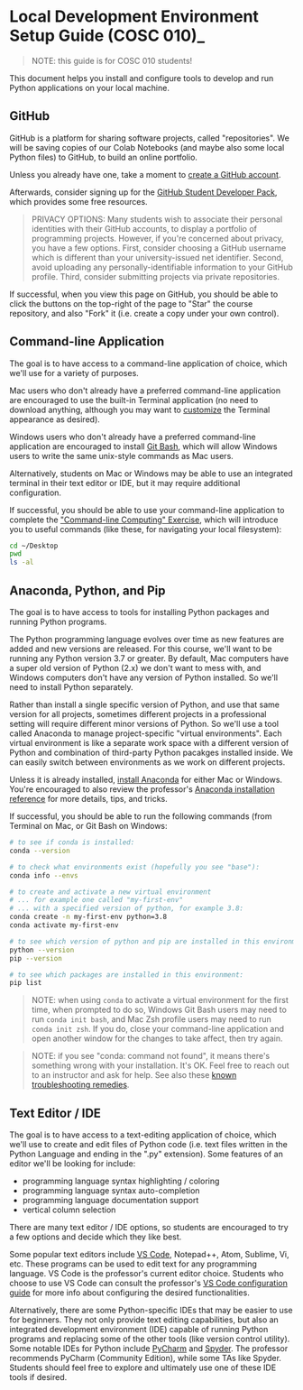 # Local Development Environment Setup Guide (COSC 010)_

> NOTE: this guide is for COSC 010 students!

This document helps you install and configure tools to develop and run Python applications on your local machine.

## GitHub

GitHub is a platform for sharing software projects, called "repositories". We will be saving copies of our Colab Notebooks (and maybe also some local Python files) to GitHub, to build an online portfolio.

Unless you already have one, take a moment to [create a GitHub account](https://github.com/). 

Afterwards, consider signing up for the [GitHub Student Developer Pack](https://education.github.com/pack), which provides some free resources.

> PRIVACY OPTIONS: Many students wish to associate their personal identities with their GitHub accounts, to display a portfolio of programming projects. However, if you're concerned about privacy, you have a few options. First, consider choosing a GitHub username which is different than your university-issued net identifier. Second, avoid uploading any personally-identifiable information to your GitHub profile. Third, consider submitting projects via private repositories.

If successful, when you view this page on GitHub, you should be able to click the buttons on the top-right of the page to "Star" the course repository, and also "Fork" it (i.e. create a copy under your own control).

## Command-line Application

The goal is to have access to a command-line application of choice, which we'll use for a variety of purposes. 

Mac users who don't already have a preferred command-line application are encouraged to use the built-in Terminal application (no need to download anything, although you may want to [customize](/exercises/command-line-computing/mac-terminal-config.md) the Terminal appearance as desired).

Windows users who don't already have a preferred command-line application are encouraged to install [Git Bash](https://git-scm.com/downloads), which will allow Windows users to write the same unix-style commands as Mac users.

Alternatively, students on Mac or Windows may be able to use an integrated terminal in their text editor or IDE, but it may require additional configuration. 

If successful, you should be able to use your command-line application to complete the ["Command-line Computing" Exercise](/exercises/command-line-computing/README.md), which will introduce you to useful commands (like these, for navigating your local filesystem):

```sh
cd ~/Desktop
pwd
ls -al
```

## Anaconda, Python, and Pip

The goal is to have access to tools for installing Python packages and running Python programs. 

The Python programming language evolves over time as new features are added and new versions are released. For this course, we'll want to be running any Python version 3.7 or greater. By default, Mac computers have a super old version of Python (2.x) we don't want to mess with, and Windows computers don't have any version of Python installed. So we'll need to install Python separately. 

Rather than install a single specific version of Python, and use that same version for all projects, sometimes different projects in a professional setting will require different minor versions of Python. So we'll use a tool called Anaconda to manage project-specific "virtual environments". Each virtual environment is like a separate work space with a different version of Python and combination of third-party Python pacakges installed inside. We can easily switch between environments as we work on different projects.

Unless it is already installed, [install Anaconda](https://www.anaconda.com/download) for either Mac or Windows. You're encouraged to also review the professor's [Anaconda installation reference](/notes/clis/conda.md#installation) for more details, tips, and tricks.

If successful, you should be able to run the following commands (from Terminal on Mac, or Git Bash on Windows:

```sh
# to see if conda is installed:
conda --version

# to check what environments exist (hopefully you see "base"):
conda info --envs

# to create and activate a new virtual environment 
# ... for example one called "my-first-env"
# ... with a specified version of python, for example 3.8:
conda create -n my-first-env python=3.8
conda activate my-first-env

# to see which version of python and pip are installed in this environment:
python --version
pip --version

# to see which packages are installed in this environment:
pip list
```

> NOTE: when using `conda` to activate a virtual environment for the first time, when prompted to do so, Windows Git Bash users may need to run `conda init bash`, and Mac Zsh profile users may need to run `conda init zsh`. If you do, close your command-line application and open another window for the changes to take affect, then try again.

> NOTE: if you see "conda: command not found", it means there's something wrong with your installation. It's OK. Feel free to reach out to an instructor and ask for help. See also these [known troubleshooting remedies](https://github.com/prof-rossetti/intro-to-python/issues/13).


## Text Editor / IDE

The goal is to have access to a text-editing application of choice, which we'll use to create and edit files of Python code (i.e. text files written in the Python Language and ending in the ".py" extension). Some features of an editor we'll be looking for include:
  + programming language syntax highlighting / coloring
  + programming language syntax auto-completion
  + programming language documentation support
  + vertical column selection

There are many text editor / IDE options, so students are encouraged to try a few options and decide which they like best. 

Some popular text editors include [VS Code](https://code.visualstudio.com/), Notepad++, Atom, Sublime, Vi, etc. These programs can be used to edit text for any programming language. VS Code is the professor's current editor choice. Students who choose to use VS Code can consult the professor's [VS Code configuration guide](/notes/devtools/vs-code.md) for more info about configuring the desired functionalities.

Alternatively, there are some Python-specific IDEs that may be easier to use for beginners. They not only provide text editing capabilities, but also an integrated development environment (IDE) capable of running Python programs and replacing some of the other tools (like version control utility). Some notable IDEs for Python include [PyCharm](https://www.jetbrains.com/pycharm/) and [Spyder](https://www.spyder-ide.org/). The professor recommends PyCharm (Community Edition), while some TAs like Spyder. Students should feel free to explore and ultimately use one of these IDE tools if desired. 



